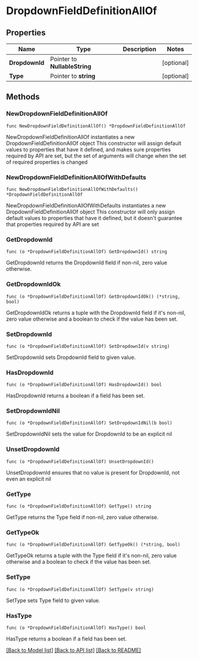 # DropdownFieldDefinitionAllOf

## Properties

Name | Type | Description | Notes
------------ | ------------- | ------------- | -------------
**DropdownId** | Pointer to **NullableString** |  | [optional] 
**Type** | Pointer to **string** |  | [optional] 

## Methods

### NewDropdownFieldDefinitionAllOf

`func NewDropdownFieldDefinitionAllOf() *DropdownFieldDefinitionAllOf`

NewDropdownFieldDefinitionAllOf instantiates a new DropdownFieldDefinitionAllOf object
This constructor will assign default values to properties that have it defined,
and makes sure properties required by API are set, but the set of arguments
will change when the set of required properties is changed

### NewDropdownFieldDefinitionAllOfWithDefaults

`func NewDropdownFieldDefinitionAllOfWithDefaults() *DropdownFieldDefinitionAllOf`

NewDropdownFieldDefinitionAllOfWithDefaults instantiates a new DropdownFieldDefinitionAllOf object
This constructor will only assign default values to properties that have it defined,
but it doesn't guarantee that properties required by API are set

### GetDropdownId

`func (o *DropdownFieldDefinitionAllOf) GetDropdownId() string`

GetDropdownId returns the DropdownId field if non-nil, zero value otherwise.

### GetDropdownIdOk

`func (o *DropdownFieldDefinitionAllOf) GetDropdownIdOk() (*string, bool)`

GetDropdownIdOk returns a tuple with the DropdownId field if it's non-nil, zero value otherwise
and a boolean to check if the value has been set.

### SetDropdownId

`func (o *DropdownFieldDefinitionAllOf) SetDropdownId(v string)`

SetDropdownId sets DropdownId field to given value.

### HasDropdownId

`func (o *DropdownFieldDefinitionAllOf) HasDropdownId() bool`

HasDropdownId returns a boolean if a field has been set.

### SetDropdownIdNil

`func (o *DropdownFieldDefinitionAllOf) SetDropdownIdNil(b bool)`

 SetDropdownIdNil sets the value for DropdownId to be an explicit nil

### UnsetDropdownId
`func (o *DropdownFieldDefinitionAllOf) UnsetDropdownId()`

UnsetDropdownId ensures that no value is present for DropdownId, not even an explicit nil
### GetType

`func (o *DropdownFieldDefinitionAllOf) GetType() string`

GetType returns the Type field if non-nil, zero value otherwise.

### GetTypeOk

`func (o *DropdownFieldDefinitionAllOf) GetTypeOk() (*string, bool)`

GetTypeOk returns a tuple with the Type field if it's non-nil, zero value otherwise
and a boolean to check if the value has been set.

### SetType

`func (o *DropdownFieldDefinitionAllOf) SetType(v string)`

SetType sets Type field to given value.

### HasType

`func (o *DropdownFieldDefinitionAllOf) HasType() bool`

HasType returns a boolean if a field has been set.


[[Back to Model list]](../README.md#documentation-for-models) [[Back to API list]](../README.md#documentation-for-api-endpoints) [[Back to README]](../README.md)


